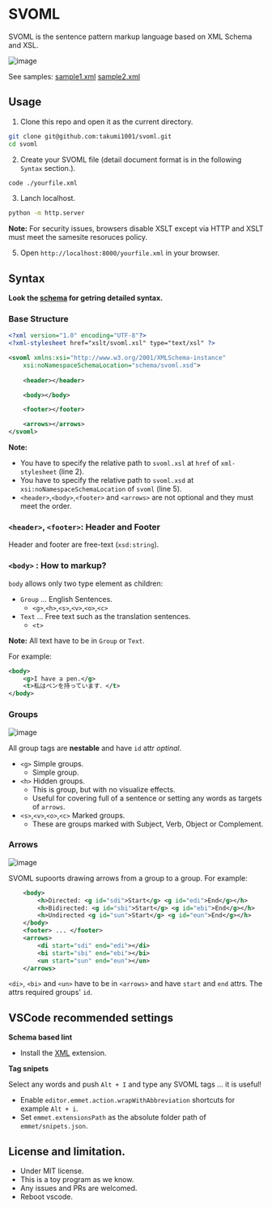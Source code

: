 # SVOML
SVOML is the sentence pattern markup language based on XML Schema and XSL.

![image](https://github.com/takumi1001/svoml/assets/40143183/693c58dd-37f7-4858-81ec-ff33a6000074)

See samples: [sample1.xml](https://takumi1001.github.io/svoml/sample1.xml) [sample2.xml](https://takumi1001.github.io/svoml/sample2.xml)

## Usage

1. Clone this repo and open it as the current directory.
```sh
git clone git@github.com:takumi1001/svoml.git
cd svoml
```
2. Create your SVOML file (detail document format is in the following `Syntax` section.). 
```sh
code ./yourfile.xml
```

3. Lanch localhost. 
```sh
python -m http.server
```
**Note:** For security issues, browsers disable XSLT except via HTTP and XSLT must meet the samesite resoruces policy.

5. Open `http://localhost:8000/yourfile.xml` in your browser.

## Syntax
**Look the [schema](https://takumi1001.github.io/svoml/schema/svoml.xsd) for getring detailed syntax.**

### Base Structure
```xml
<?xml version="1.0" encoding="UTF-8"?>
<?xml-stylesheet href="xslt/svoml.xsl" type="text/xsl" ?>

<svoml xmlns:xsi="http://www.w3.org/2001/XMLSchema-instance"
    xsi:noNamespaceSchemaLocation="schema/svoml.xsd">
  
    <header></header>

    <body></body>

    <footer></footer>

    <arrows></arrows>
</svoml>
```

**Note:**
 - You have to specify the relative path to `svoml.xsl` at `href` of `xml-stylesheet` (line 2).
 - You have to specify the relative path to `svoml.xsd` at ``xsi:noNamespaceSchemaLocation`` of `svoml` (line 5).
 - `<header>`,`<body>`,`<footer>` and `<arrows>` are not optional and they must meet the order.

### `<header>`, `<footer>`: Header and Footer
Header and footer are free-text (`xsd:string`).

### `<body>` : How to markup?
`body` allows only two type element as children:

- `Group` ... English Sentences.
  - `<g>`,`<h>`,`<s>`,`<v>`,`<o>`,`<c>`
- `Text` ... Free text such as the translation sentences.
  - `<t>`

**Note:** All text have to be in `Group` or `Text`.

For example:
```xml
<body>
    <g>I have a pen.</g>
    <t>私はペンを持っています．</t>
</body>
```

### Groups
![image](https://github.com/takumi1001/svoml/assets/40143183/1a8bb38e-d327-46d0-92be-0ffd1290df52)

All group tags are **nestable** and have `id` attr *optinal*.

 - `<g>` Simple groups.
   - Simple group.
 - `<h>` Hidden groups.
   - This is group, but with no visualize effects. 
   - Useful for covering full of a sentence or setting any words as targets of `arrows`.
 - `<s>`,`<v>`,`<o>`,`<c>` Marked groups.
   - These are groups marked with Subject, Verb, Object or Complement.
  
### Arrows
![image](https://github.com/takumi1001/svoml/assets/40143183/1cafd480-f2e4-4279-a91a-0e74f68495d5)

SVOML supoorts drawing arrows from a group to a group. For example:

```xml
    <body>
        <h>Directed: <g id="sdi">Start</g> <g id="edi">End</g></h>
        <h>Bidirected: <g id="sbi">Start</g> <g id="ebi">End</g></h>
        <h>Undirected <g id="sun">Start</g> <g id="eun">End</g></h>
    </body>
    <footer> ... </footer>
    <arrows>
        <di start="sdi" end="edi"></di>
        <bi start="sbi" end="ebi"></bi>
        <un start="sun" end="eun"></un>
    </arrows>
```

`<di>`, `<bi>` and `<un>` have to be in `<arrows>` and have `start` and `end` attrs. The attrs required groups' `id`.

## VSCode recommended settings

**Schema based lint**
 - Install the [XML](https://marketplace.visualstudio.com/items?itemName=redhat.vscode-xml) extension.

**Tag snipets**

Select any words and push `Alt + I` and type any SVOML tags ... it is useful!
 - Enable `editor.emmet.action.wrapWithAbbreviation` shortcuts for example `Alt + i`.
 - Set `emmet.extensionsPath` as the absolute folder path of `emmet/snipets.json`.

## License and limitation.
 - Under MIT license.
 - This is a toy program as we know.
 - Any issues and PRs are welcomed.
 - Reboot vscode.
